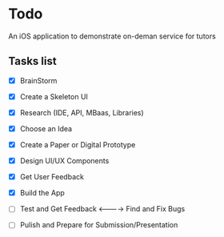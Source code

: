 # Todo
An iOS application to demonstrate on-deman service for tutors
## Tasks list

- [X] BrainStorm
- [X] Create a Skeleton UI
- [X] Research (IDE, API, MBaas, Libraries)
- [X] Choose an Idea
- [X] Create a Paper or Digital Prototype
- [X] Design UI/UX Components
- [X] Get User Feedback
- [X] Build the App
- [ ] Test and Get Feedback <----> Find and Fix Bugs
- [ ] Pulish and Prepare for Submission/Presentation

